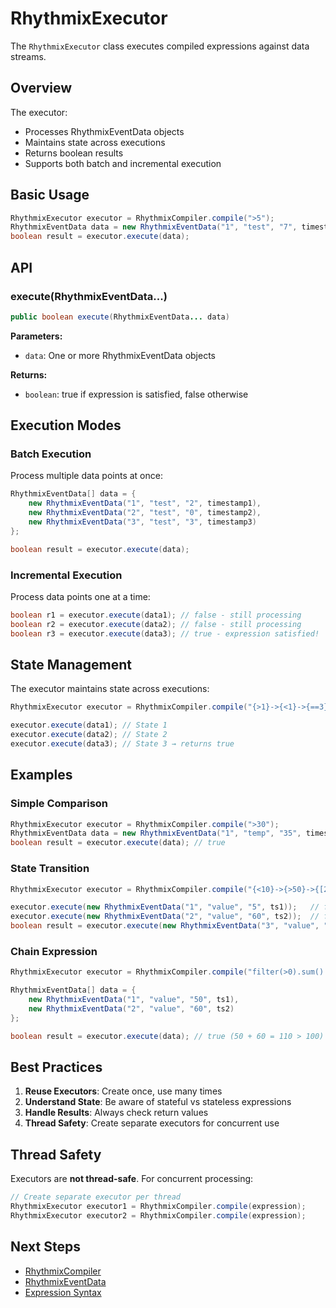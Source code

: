 # RhythmixExecutor

The `RhythmixExecutor` class executes compiled expressions against data streams.

## Overview

The executor:
- Processes RhythmixEventData objects
- Maintains state across executions
- Returns boolean results
- Supports both batch and incremental execution

## Basic Usage

```java
RhythmixExecutor executor = RhythmixCompiler.compile(">5");
RhythmixEventData data = new RhythmixEventData("1", "test", "7", timestamp);
boolean result = executor.execute(data);
```

## API

### execute(RhythmixEventData...)

```java
public boolean execute(RhythmixEventData... data)
```

**Parameters:**
- `data`: One or more RhythmixEventData objects

**Returns:**
- `boolean`: true if expression is satisfied, false otherwise

## Execution Modes

### Batch Execution

Process multiple data points at once:

```java
RhythmixEventData[] data = {
    new RhythmixEventData("1", "test", "2", timestamp1),
    new RhythmixEventData("2", "test", "0", timestamp2),
    new RhythmixEventData("3", "test", "3", timestamp3)
};

boolean result = executor.execute(data);
```

### Incremental Execution

Process data points one at a time:

```java
boolean r1 = executor.execute(data1); // false - still processing
boolean r2 = executor.execute(data2); // false - still processing
boolean r3 = executor.execute(data3); // true - expression satisfied!
```

## State Management

The executor maintains state across executions:

```java
RhythmixExecutor executor = RhythmixCompiler.compile("{>1}->{<1}->{==3}");

executor.execute(data1); // State 1
executor.execute(data2); // State 2
executor.execute(data3); // State 3 → returns true
```

## Examples

### Simple Comparison

```java
RhythmixExecutor executor = RhythmixCompiler.compile(">30");
RhythmixEventData data = new RhythmixEventData("1", "temp", "35", timestamp);
boolean result = executor.execute(data); // true
```

### State Transition

```java
RhythmixExecutor executor = RhythmixCompiler.compile("{<10}->{>50}->{[20,30]}");

executor.execute(new RhythmixEventData("1", "value", "5", ts1));   // false
executor.execute(new RhythmixEventData("2", "value", "60", ts2));  // false
boolean result = executor.execute(new RhythmixEventData("3", "value", "25", ts3)); // true
```

### Chain Expression

```java
RhythmixExecutor executor = RhythmixCompiler.compile("filter(>0).sum().meet(>100)");

RhythmixEventData[] data = {
    new RhythmixEventData("1", "value", "50", ts1),
    new RhythmixEventData("2", "value", "60", ts2)
};

boolean result = executor.execute(data); // true (50 + 60 = 110 > 100)
```

## Best Practices

1. **Reuse Executors**: Create once, use many times
2. **Understand State**: Be aware of stateful vs stateless expressions
3. **Handle Results**: Always check return values
4. **Thread Safety**: Create separate executors for concurrent use

## Thread Safety

Executors are **not thread-safe**. For concurrent processing:

```java
// Create separate executor per thread
RhythmixExecutor executor1 = RhythmixCompiler.compile(expression);
RhythmixExecutor executor2 = RhythmixCompiler.compile(expression);
```

## Next Steps

- [RhythmixCompiler](./rhythmix-compiler)
- [RhythmixEventData](./rhythmix-event-data)
- [Expression Syntax](../expressions/overview)

